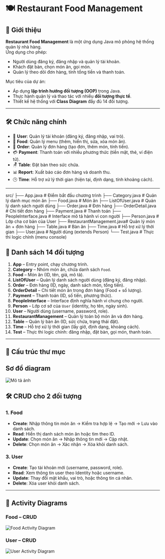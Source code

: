 # 🍽️ Restaurant Food Management

## 📌 Giới thiệu
**Restaurant Food Management** là một ứng dụng Java mô phỏng hệ thống quản lý nhà hàng.  
Ứng dụng cho phép:
- Người dùng đăng ký, đăng nhập và quản lý tài khoản.
- Khách đặt bàn, chọn món ăn, gọi món.
- Quản lý theo dõi đơn hàng, tính tổng tiền và thanh toán.

Mục tiêu của dự án:
- Áp dụng **lập trình hướng đối tượng (OOP)** trong Java.
- Thực hành quản lý và thao tác với nhiều **đối tượng thực tế**.
- Thiết kế hệ thống với **Class Diagram** đầy đủ 14 đối tượng.

---

## 🛠️ Chức năng chính
- 👤 **User**: Quản lý tài khoản (đăng ký, đăng nhập, vai trò).  
- 🍜 **Food**: Quản lý menu (thêm, hiển thị, sửa, xóa món ăn).  
- 🧾 **Order**: Quản lý đơn hàng (tạo đơn, thêm món, tính tiền).  
- 💳 **Payment**: Thanh toán với nhiều phương thức (tiền mặt, thẻ, ví điện tử).  
- 🪑 **Table**: Đặt bàn theo sức chứa.  
- 📊 **Report**: Xuất báo cáo đơn hàng và doanh thu.  
- 🕒 **Time**: Hỗ trợ xử lý thời gian (hiện tại, định dạng, tính khoảng cách).  

---

src/
├── App.java # Điểm bắt đầu chương trình
├── Category.java # Quản lý danh mục món ăn
├── Food.java # Món ăn
├── ListOfUser.java # Quản lý danh sách người dùng
├── Order.java # Đơn hàng
├── OrderDetail.java # Chi tiết đơn hàng
├── Payment.java # Thanh toán
├── PeopleInterface.java # Interface mô tả hành vi con người
├── Person.java # Lớp cha cơ bản của User
├── RestaurantManagement.java# Quản lý món ăn + đơn hàng
├── Table.java # Bàn ăn
├── Time.java # Hỗ trợ xử lý thời gian
├── User.java # Người dùng (extends Person)
└── Test.java # Thực thi logic chính (menu console)

## 👤 Danh sách 14 đối tượng
1. **App** – Entry point, chạy chương trình.  
2. **Category** – Nhóm món ăn, chứa danh sách `Food`.  
3. **Food** – Món ăn (ID, tên, giá, mô tả).  
4. **ListOfUser** – Quản lý danh sách người dùng (đăng ký, đăng nhập).  
5. **Order** – Đơn hàng (ID, ngày, danh sách món, tổng tiền).  
6. **OrderDetail** – Chi tiết món ăn trong đơn hàng (Food + số lượng).  
7. **Payment** – Thanh toán (ID, số tiền, phương thức).  
8. **PeopleInterface** – Interface định nghĩa hành vi chung cho người.  
9. **Person** – Lớp cơ sở của `User` (identity, họ tên, ngày sinh).  
10. **User** – Người dùng (username, password, role).  
11. **RestaurantManagement** – Quản lý toàn bộ món ăn và đơn hàng.  
12. **Table** – Quản lý bàn ăn (ID, sức chứa, trạng thái đặt).  
13. **Time** – Hỗ trợ xử lý thời gian (lấy giờ, định dạng, khoảng cách).  
14. **Test** – Thực thi logic chính: đăng nhập, đặt bàn, gọi món, thanh toán.  

---

## 📂 Cấu trúc thư mục

## Sơ đồ diagram

![Mô tả ảnh](./doc/yeucau3.png)
 
## 🛠️ CRUD cho 2 đối tượng

### 1. Food
- **Create**: Nhập thông tin món ăn → Kiểm tra hợp lệ → Tạo mới → Lưu vào danh sách.
- **Read**: Hiển thị danh sách món ăn hoặc tìm theo ID.
- **Update**: Chọn món ăn → Nhập thông tin mới → Cập nhật.
- **Delete**: Chọn món ăn → Xác nhận → Xóa khỏi danh sách.

### 3. User
- **Create**: Tạo tài khoản mới (username, password, role).
- **Read**: Xem thông tin user theo Identity hoặc username.
- **Update**: Thay đổi mật khẩu, vai trò, hoặc thông tin cá nhân.
- **Delete**: Xóa user khỏi danh sách.

---

## 🔄 Activity Diagrams

### Food – CRUD
![Food Activity Diagram](doc/Food.png)

### User – CRUD
![User Activity Diagram](doc/User.png)
